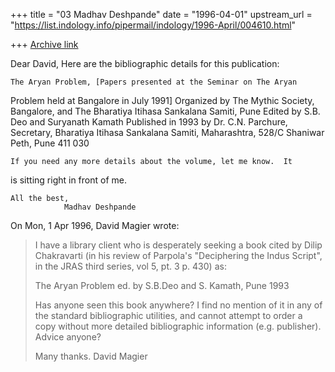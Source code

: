 +++
title = "03 Madhav Deshpande"
date = "1996-04-01"
upstream_url = "https://list.indology.info/pipermail/indology/1996-April/004610.html"

+++
[Archive link](https://list.indology.info/pipermail/indology/1996-April/004610.html)

Dear David,
	Here are the bibliographic details for this publication:

	The Aryan Problem, [Papers presented at the Seminar on The Aryan 
Problem held at Bangalore in July 1991]
	Organized by The Mythic Society, Bangalore, and The Bharatiya 
Itihasa Sankalana Samiti, Pune
	Edited by S.B. Deo and Suryanath Kamath
	Published in 1993 by
	Dr. C.N. Parchure, Secretary, Bharatiya Itihasa Sankalana Samiti, 
Maharashtra, 528/C Shaniwar Peth, Pune 411 030

	If you need any more details about the volume, let me know.  It 
is sitting right in front of me.

	All the best,
				Madhav Deshpande


On Mon, 1 Apr 1996, David Magier wrote:

> I have a library client who is desperately seeking a book cited by
> Dilip Chakravarti (in his review of Parpola's "Deciphering the Indus
> Script", in the JRAS third series, vol 5, pt. 3 p. 430) as:
> 
> The Aryan Problem ed. by S.B.Deo and S. Kamath, Pune 1993
> 
> Has anyone seen this book anywhere? I find no mention of it in any of
> the standard bibliographic utilities, and cannot attempt to order a
> copy without more detailed bibliographic information (e.g. publisher).
> Advice anyone?
> 
> Many thanks.
> David Magier
> 
> 




